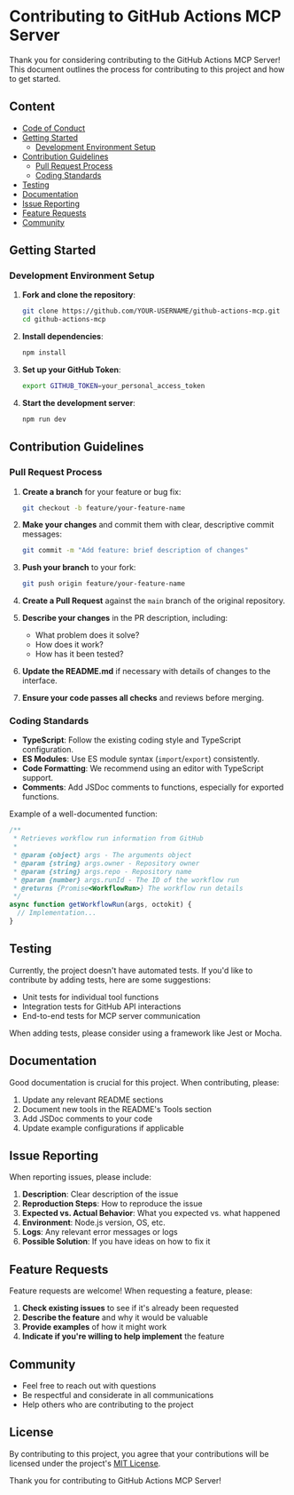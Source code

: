 # Contributing to GitHub Actions MCP Server

Thank you for considering contributing to the GitHub Actions MCP Server! This document outlines the process for contributing to this project and how to get started.

## Content

- [Code of Conduct](#code-of-conduct)
- [Getting Started](#getting-started)
  - [Development Environment Setup](#development-environment-setup)
- [Contribution Guidelines](#contribution-guidelines)
  - [Pull Request Process](#pull-request-process)
  - [Coding Standards](#coding-standards)
- [Testing](#testing)
- [Documentation](#documentation)
- [Issue Reporting](#issue-reporting)
- [Feature Requests](#feature-requests)
- [Community](#community)

## Getting Started

### Development Environment Setup

1. **Fork and clone the repository**:
   ```bash
   git clone https://github.com/YOUR-USERNAME/github-actions-mcp.git
   cd github-actions-mcp
   ```

2. **Install dependencies**:
   ```bash
   npm install
   ```

3. **Set up your GitHub Token**:
   ```bash
   export GITHUB_TOKEN=your_personal_access_token
   ```

4. **Start the development server**:
   ```bash
   npm run dev
   ```

## Contribution Guidelines

### Pull Request Process

1. **Create a branch** for your feature or bug fix:
   ```bash
   git checkout -b feature/your-feature-name
   ```

2. **Make your changes** and commit them with clear, descriptive commit messages:
   ```bash
   git commit -m "Add feature: brief description of changes"
   ```

3. **Push your branch** to your fork:
   ```bash
   git push origin feature/your-feature-name
   ```

4. **Create a Pull Request** against the `main` branch of the original repository.

5. **Describe your changes** in the PR description, including:
   - What problem does it solve?
   - How does it work?
   - How has it been tested?

6. **Update the README.md** if necessary with details of changes to the interface.

7. **Ensure your code passes all checks** and reviews before merging.

### Coding Standards

- **TypeScript**: Follow the existing coding style and TypeScript configuration.
- **ES Modules**: Use ES module syntax (`import`/`export`) consistently.
- **Code Formatting**: We recommend using an editor with TypeScript support.
- **Comments**: Add JSDoc comments to functions, especially for exported functions.

Example of a well-documented function:

```typescript
/**
 * Retrieves workflow run information from GitHub
 * 
 * @param {object} args - The arguments object
 * @param {string} args.owner - Repository owner
 * @param {string} args.repo - Repository name
 * @param {number} args.runId - The ID of the workflow run
 * @returns {Promise<WorkflowRun>} The workflow run details
 */
async function getWorkflowRun(args, octokit) {
  // Implementation...
}
```

## Testing

Currently, the project doesn't have automated tests. If you'd like to contribute by adding tests, here are some suggestions:

- Unit tests for individual tool functions
- Integration tests for GitHub API interactions
- End-to-end tests for MCP server communication

When adding tests, please consider using a framework like Jest or Mocha.

## Documentation

Good documentation is crucial for this project. When contributing, please:

1. Update any relevant README sections
2. Document new tools in the README's Tools section
3. Add JSDoc comments to your code
4. Update example configurations if applicable

## Issue Reporting

When reporting issues, please include:

1. **Description**: Clear description of the issue
2. **Reproduction Steps**: How to reproduce the issue
3. **Expected vs. Actual Behavior**: What you expected vs. what happened
4. **Environment**: Node.js version, OS, etc.
5. **Logs**: Any relevant error messages or logs
6. **Possible Solution**: If you have ideas on how to fix it

## Feature Requests

Feature requests are welcome! When requesting a feature, please:

1. **Check existing issues** to see if it's already been requested
2. **Describe the feature** and why it would be valuable
3. **Provide examples** of how it might work
4. **Indicate if you're willing to help implement** the feature

## Community

- Feel free to reach out with questions
- Be respectful and considerate in all communications
- Help others who are contributing to the project

## License

By contributing to this project, you agree that your contributions will be licensed under the project's [MIT License](LICENSE).

Thank you for contributing to GitHub Actions MCP Server!
